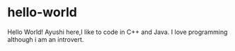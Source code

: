 # hello-world

Hello World!
Ayushi here,I like to code in C++ and Java.
I love programming although i am an introvert.
